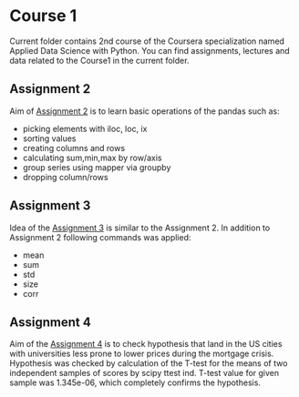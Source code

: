 # Course 1
Current folder contains 2nd course of the Coursera specialization named Applied Data Science with Python.
You can find assignments, lectures and data related to the Course1 in the current folder.

## Assignment 2
Aim of [Assignment 2](https://github.com/sersavn/Applied-Data-Science-with-Python/blob/master/Course1/Assignment%2B2.ipynb) is to learn basic operations
of the pandas such as: 
- picking elements with iloc, loc, ix 
- sorting values
- creating columns and rows
- calculating sum,min,max by row/axis
- group series using mapper via groupby
- dropping column/rows

## Assignment 3
Idea of the [Assignment 3](https://github.com/sersavn/Applied-Data-Science-with-Python/blob/master/Course1/Assignment%2B3.ipynb) is similar to the Assignment 2.
In addition to Assignment 2 following commands was applied:
- mean
- sum 
- std 
- size 
- corr

## Assignment 4
Aim of the [Assignment 4](https://github.com/sersavn/Applied-Data-Science-with-Python/blob/master/Course1/Assignment%2B4.ipynb) is to check hypothesis that land in the US cities with universities less prone to lower prices during the mortgage crisis.
Hypothesis was checked by calculation of the T-test for the means of two independent samples of scores by scipy ttest ind.
T-test value for given sample was 1.345e-06, which completely confirms the hypothesis.
